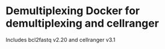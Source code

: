 # Demultiplexing Docker for demultiplexing and cellranger

Includes bcl2fastq v2.20 and cellranger v3.1
